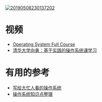 <a href="https://ibb.co/mB26gdP"><img src="https://i.ibb.co/kywQvzP/20190508230137202.png" alt="20190508230137202" border="0"></a>


# 视频

* [Operating System Full Course](https://www.youtube.com/watch?v=mXw9ruZaxzQ&t=5s)
* [清华大学向勇：基于实践的操作系统课学习](https://www.bilibili.com/video/BV117411u7ts?from=search&seid=1205791741379575654)

# 有用的参考

* [写给大忙人看的操作系统](https://blog.csdn.net/qq_36894974/article/details/104554120)
* [操作系统知识点整理](https://www.jianshu.com/p/bb33282402d7)
